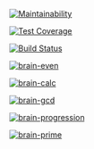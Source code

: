 [![Maintainability](https://api.codeclimate.com/v1/badges/a99a88d28ad37a79dbf6/maintainability)](https://codeclimate.com/github/codeclimate/codeclimate/maintainability)

[![Test Coverage](https://api.codeclimate.com/v1/badges/a99a88d28ad37a79dbf6/test_coverage)](https://codeclimate.com/github/codeclimate/codeclimate/test_coverage)

[![Build Status](https://travis-ci.org/frankylamps/python-project-lvl1.svg?branch=master)](https://travis-ci.org/frankylamps/python-project-lvl1)

[![brain-even](https://asciinema.org/a/DHRoRJJwAe0G4CjYMHF3LmeFl.svg)](https://asciinema.org/a/DHRoRJJwAe0G4CjYMHF3LmeFl)

[![brain-calc](https://asciinema.org/a/pFvJhOA2XDYjQEK4fj74rDkDO.svg)](https://asciinema.org/a/pFvJhOA2XDYjQEK4fj74rDkDO)

[![brain-gcd](https://asciinema.org/a/sbGVnmuWt7yZd4Us5HV1nzpVm.svg)](https://asciinema.org/a/sbGVnmuWt7yZd4Us5HV1nzpVm)

[![brain-progression](https://asciinema.org/a/7ICaqi6eDkBEVcexPc8aIuFem.svg)](https://asciinema.org/a/7ICaqi6eDkBEVcexPc8aIuFem)

[![brain-prime](https://asciinema.org/a/HmJjAvtQhsd20P1KfmodHPC3K.svg)](https://asciinema.org/a/HmJjAvtQhsd20P1KfmodHPC3K)